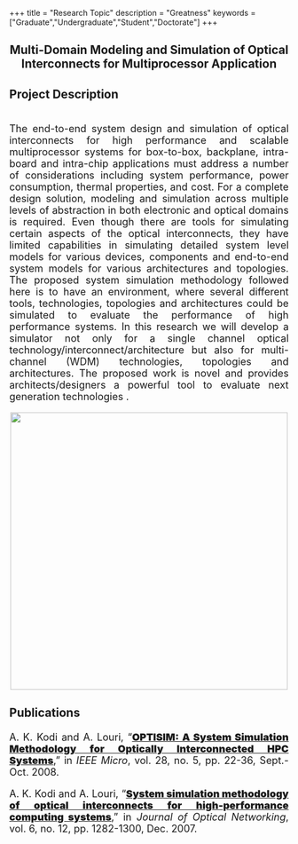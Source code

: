 +++
title = "Research Topic"
description = "Greatness"
keywords = ["Graduate","Undergraduate","Student","Doctorate"]
+++

<head>
<style>
//p {
//    text-indent: 50px;
//    }
a {
    font-weight: 900;
    text-decoration: underline;
    }
br {
    line-height: 0.0;
}
</style>
</head>

## <center> Multi-Domain Modeling and Simulation of Optical Interconnects for Multiprocessor Application </center>
<!--[](/img/People/Sebastian.jpg)-->
<font size="+1">

### Project Description

<br>	

<p style="text-align: justify;">
The end-to-end system design and simulation of optical interconnects for high performance and scalable multiprocessor systems for box-to-box, backplane, intra-board and intra-chip applications must address a number of considerations including system performance, power consumption, thermal properties, and cost. For a complete design solution, modeling and simulation across multiple levels of abstraction in both electronic and optical domains is required. Even though there are tools for simulating certain aspects of the optical interconnects, they have limited capabilities in simulating detailed system level models for various devices, components and end-to-end system models for various architectures and topologies. The proposed system simulation methodology followed here is to have an environment, where several different tools, technologies, topologies and architectures could be simulated to evaluate the performance of high performance systems. In this research we will develop a simulator not only for a single channel optical technology/interconnect/architecture but also for multi-channel (WDM) technologies, topologies and architectures. The proposed work is novel and provides architects/designers a powerful tool to evaluate next generation technologies .
</p>

<center>
<img src="/img/Pictures/research_cur6_clip_image002.gif" align="center" style="float: center; width: 500px;">
</center>

<br>

### Publications

<p style="text-align: justify;">
A. K. Kodi and A. Louri, &ldquo;<a href="/papers/optisim.pdf">OPTISIM: A
System Simulation Methodology for Optically Interconnected HPC
Systems</a>,&rdquo; in <i>IEEE Micro</i>, vol. 28, no. 5, pp. 22-36,
Sept.-Oct. 2008.
</p>

<p style="text-align: justify;">
A. K. Kodi and A. Louri, &ldquo;<a
href="/papers/simulation_JON_07.pdf">System simulation methodology of
optical interconnects for high-performance computing systems</a>,&rdquo; in
<i>Journal of Optical Networking</i>, vol. 6, no. 12, pp. 1282-1300,
Dec. 2007.
</p>


</font>
<br>
<br>
